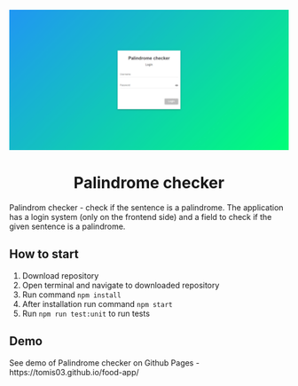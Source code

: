 <p align="center"><img max-width="500" src="https://raw.githubusercontent.com/Tomis03/repos-images/master/palindrome_checker.png" alt="Palindrome checker"></p>
<h1 align="center">Palindrome checker</h1>
<p>Palindrom checker - check if the sentence is a palindrome. The application has a login system
(only on the frontend side) and a field to check if the given sentence is a palindrome.</p>
<h2>How to start</h2>
<ol>
<li>Download repository</li>
<li>Open terminal and navigate to downloaded repository</li>
<li>Run command <code>npm install</code></li>
<li>After installation run command <code>npm start</code></li>
<li>Run <code>npm run test:unit</code> to run tests</li>
</ol>
<h2>Demo</h2>
See demo of Palindrome checker on Github Pages - https://tomis03.github.io/food-app/
